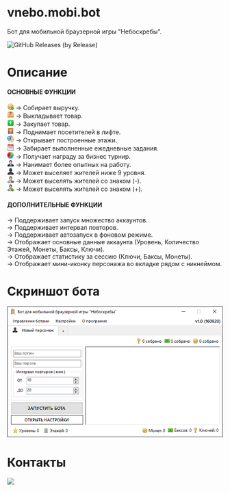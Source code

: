 # vnebo.mobi.bot
Бот для мобильной браузерной игры "Небоскребы".

![GitHub Releases (by Release)](https://img.shields.io/github/downloads/dekosik/vnebo.mobi.bot/v1.0/total?style=social)

# Описание
#### ОСНОВНЫЕ ФУНКЦИИ
<img src="https://raw.githubusercontent.com/dekosik/vnebo.mobi.bot/master/vnebo.mobi.bot/Resources/st_sold.png"> → Собирает выручку.
<br>
<img src="https://raw.githubusercontent.com/dekosik/vnebo.mobi.bot/master/vnebo.mobi.bot/Resources/st_stocked.png"> → Выкладывает товар.
<br>
<img src="https://raw.githubusercontent.com/dekosik/vnebo.mobi.bot/master/vnebo.mobi.bot/Resources/st_empty_plus.png"> → Закупает товар.
<br>
<img src="https://raw.githubusercontent.com/dekosik/vnebo.mobi.bot/master/vnebo.mobi.bot/Resources/tb_lift.png"> → Поднимает посетителей в лифте.
<br>
<img src="https://raw.githubusercontent.com/dekosik/vnebo.mobi.bot/master/vnebo.mobi.bot/Resources/st_builded.png"> → Открывает построенные этажи.
<br>
<img src="https://raw.githubusercontent.com/dekosik/vnebo.mobi.bot/master/vnebo.mobi.bot/Resources/quests.png"> → Забирает выполненные ежедневные задания.
<br>
<img src="https://raw.githubusercontent.com/dekosik/vnebo.mobi.bot/master/vnebo.mobi.bot/Resources/chart-pie.png"> → Получает награду за бизнес турнир.
<br>
<img src="https://raw.githubusercontent.com/dekosik/vnebo.mobi.bot/master/vnebo.mobi.bot/Resources/player-m-90o.png"> → Нанимает более опытных на работу.
<br>
<img src="https://raw.githubusercontent.com/dekosik/vnebo.mobi.bot/master/vnebo.mobi.bot/Resources/man_no.png"> → Может выселяет жителей ниже 9 уровня.
<br>
<img src="https://raw.githubusercontent.com/dekosik/vnebo.mobi.bot/master/vnebo.mobi.bot/Resources/man_minus.png"> → Может выселять жителей со знаком (-).
<br>
<img src="https://raw.githubusercontent.com/dekosik/vnebo.mobi.bot/master/vnebo.mobi.bot/Resources/man_plus.png"> → Может выселять жителей со знаком (+).

#### ДОПОЛНИТЕЛЬНЫЕ ФУНКЦИИ
→ Поддерживает запуск множество аккаунтов.
<br>
→ Поддерживает интервал повторов.
<br>
→ Поддерживает автозапуск в фоновом режиме.
<br>
→ Отображает основные данные аккаунта (Уровень, Количество Этажей, Монеты, Баксы, Ключи).
<br>
→ Отображает статистику за сессию (Ключи, Баксы, Монеты).
<br>
→ Отображает мини-иконку персонажа во вкладке рядом с никнеймом.

# Скриншот бота
![alt скриншот бота](https://raw.githubusercontent.com/dekosik/vnebo.mobi.bot/master/vnebo.mobi.bot/ScreenHistory/v1.0%20(160920).png)

# Контакты
[<img src="https://i.piccy.info/i9/c98a06bc98b6ea5af5ca6b535b5756a6/1600238761/42462/1396465/vnebo_mobi_bot.png" width="400px;">](https://vk.cc/9oWxgt)
